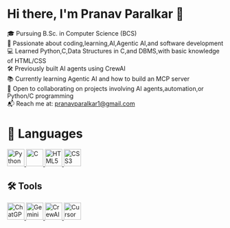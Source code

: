 # Hi there, I'm Pranav Paralkar 👋

🎓 Pursuing B.Sc. in Computer Science (BCS)  
🚀 Passionate about coding,learning,AI,Agentic AI,and software development  
💻 Learned Python,C,Data Structures in C,and DBMS,with basic knowledge of HTML/CSS  
🛠️ Previously built AI agents using CrewAI  
📚 Currently learning Agentic AI and how to build an MCP server  
🤖 Open to collaborating on projects involving AI agents,automation,or Python/C programming  
📬 Reach me at: [pranavparalkar1@gmail.com](mailto:pranavparalkar1@gmail.com)

# 🚀 Languages

<a href="https://www.python.org/" target="_blank">
  <img src="https://cdn.jsdelivr.net/gh/devicons/devicon/icons/python/python-original.svg" alt="Python" width="40" />
</a>
<a href="https://en.wikipedia.org/wiki/C_(programming_language)" target="_blank">
  <img src="https://cdn.jsdelivr.net/gh/devicons/devicon/icons/c/c-original.svg" alt="C" width="40" />
</a>
<a href="https://developer.mozilla.org/en-US/docs/Web/HTML" target="_blank">
  <img src="https://cdn.jsdelivr.net/gh/devicons/devicon/icons/html5/html5-original.svg" alt="HTML5" width="40" />
</a>
<a href="https://developer.mozilla.org/en-US/docs/Web/CSS" target="_blank">
  <img src="https://cdn.jsdelivr.net/gh/devicons/devicon/icons/css3/css3-original.svg" alt="CSS3" width="40" />
</a>

## 🛠️ Tools

<a href="https://chat.openai.com/" target="_blank">
  <img src="https://upload.wikimedia.org/wikipedia/commons/thumb/e/ef/ChatGPT-Logo.svg/512px-ChatGPT-Logo.svg.png" alt="ChatGPT/OpenAI" width="40" />
</a>
<a href="https://gemini.google.com/" target="_blank">
  <img src="https://upload.wikimedia.org/wikipedia/commons/8/8a/Google_Gemini_logo.svg" alt="Gemini" width="40" />
</a>
<a href="https://github.com/joaomdmoura/crewAI" target="_blank">
  <img src="https://freeappsai.com/wp-content/uploads/2024/12/CrewAI-768x512.png" alt="CrewAI" width="40" />
</a>
<a href="https://www.cursor.so/" target="_blank">
  <img src="https://freeappsai.com/wp-content/uploads/2024/04/Cursor-1-768x512.png" alt="Cursor AI" width="40" />
</a>
